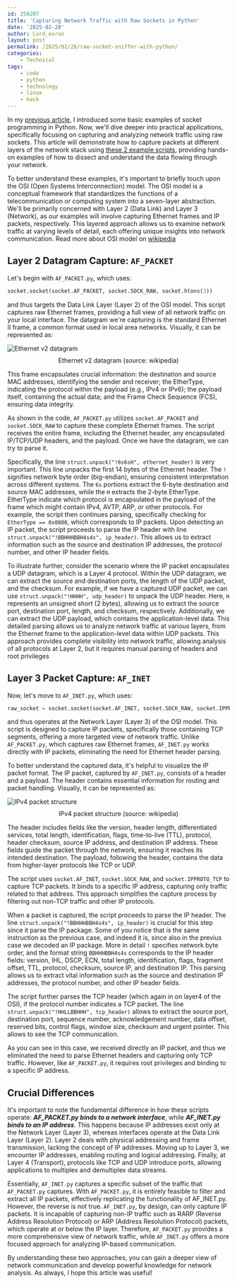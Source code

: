 ```yaml
---
id: 250207
title: 'Capturing Network Traffic with Raw Sockets in Python'
date: '2025-02-28'
author: Lord_evron
layout: post
permalink: /2025/02/28/raw-socket-sniffer-with-python/
categories:
    - Technical
tags:
    - code
    - python
    - technology
    - linux
    - hack
---
```


In my [previous article](/2021/05/27/socket-families/), I introduced some basic examples of socket programming in Python. Now, we'll dive deeper into practical applications, specifically focusing on capturing and analyzing network traffic using raw sockets. 
This article will demonstrate how to capture packets at different layers of the network stack using [these 2 example scripts](https://github.com/LordEvron/PythonRawSocketSniffers), providing hands-on examples of how to dissect and understand the data flowing through your network. 


To better understand these examples, it's important to briefly touch upon the OSI (Open Systems Interconnection) model. 
The OSI model is a conceptual framework that standardizes the functions of a telecommunication or computing system into a seven-layer abstraction. 
We'll be primarily concerned with Layer 2 (Data Link) and Layer 3 (Network), as our examples will involve capturing Ethernet frames and IP packets, respectively. This layered approach allows us to examine network traffic at varying levels of detail, each offering unique insights into network communication. Read more about OSI model on  [wikipedia](https://en.wikipedia.org/wiki/OSI_model)

## Layer 2 Datagram Capture: `AF_PACKET`

Let's begin with `AF_PACKET.py`, which uses:
```python
socket.socket(socket.AF_PACKET, socket.SOCK_RAW, socket.htons(3))
```

and thus targets the Data Link Layer (Layer 2) of the OSI model. 
This script captures raw Ethernet frames, providing a full view of all network traffic on your local interface. 
The datagram we're capturing is the standard Ethernet II frame, a common format used in local area networks. Visually, it can be represented as:

<div class="image-container">
  <img src="{{ site.baseurl }}/assets/images/2025/Ethernet_Type_II_Frame_format.svg.png" 
       alt="Ethernet v2 datagram" 
       class="img-responsive" 
       style="display: block; margin: 0 auto">
  <figcaption class="caption" 
              style="display: block; text-align: center; margin-top: 10px;">
    Ethernet v2 datagram (source: wikipedia)
  </figcaption>
</div>

This frame encapsulates crucial information: the destination and source MAC addresses, identifying the sender and receiver; the EtherType, indicating the protocol within the payload (e.g., IPv4 or IPv6); the payload itself, containing the actual data; and the Frame Check Sequence (FCS), ensuring data integrity.

As shown in the code, `AF_PACKET.py` utilizes `socket.AF_PACKET` and `socket.SOCK_RAW` to capture these complete Ethernet frames. The script receives the entire frame, including the Ethernet header, any encapsulated IP/TCP/UDP headers, and the payload. Once we have the datagram, we can try to parse it. 


Specifically, the line `struct.unpack("!6s6sH", ethernet_header)` is very important. This line unpacks the first 14 bytes of the Ethernet header. 
The `!` signifies network byte order (big-endian), ensuring consistent interpretation across different systems. 
The `6s` portions extract the 6-byte destination and source MAC addresses, while the `H` extracts the 2-byte EtherType.
EtherType indicate which protocol is encapsulated in the payload of the frame which might contain IPv4, AVTP, ARP, or other protocols. 
For example, the script then continues parsing, specifically checking for `EtherType == 0x0800`, which corresponds to IP packets. 
Upon detecting an IP packet, the script proceeds to parse the IP header with line `struct.unpack("!BBHHHBBH4s4s", ip_header)`. 
This allows us to extract information such as the source and destination IP addresses, the protocol number, and other IP header fields.

To illustrate further, consider the scenario where the IP packet encapsulates a UDP datagram, which is a Layer 4 protocol. Within the UDP datagram, we can extract the source and destination ports, the length of the UDP packet, and the checksum. 
For example, if we have a captured UDP packet, we can use `struct.unpack("!HHHH", udp_header)` to unpack the UDP header. 
Here, `H` represents an unsigned short (2 bytes), allowing us to extract the source port, destination port, length, and checksum, respectively. 
Additionally, we can extract the UDP payload, which contains the application-level data. 
This detailed parsing allows us to analyze network traffic at various layers, from the Ethernet frame to the application-level data within UDP packets. 
This approach provides complete visibility into network traffic, allowing analysis of all protocols at Layer 2, but it requires manual parsing of headers and root privileges


## Layer 3 Packet Capture: `AF_INET`

Now, let's move to `AF_INET.py`, which uses: 
```python
raw_socket = socket.socket(socket.AF_INET, socket.SOCK_RAW, socket.IPPROTO_TCP)
```

and thus operates at the Network Layer (Layer 3) of the OSI model. 
This script is designed to capture IP packets, specifically those containing TCP segments, offering a more targeted view of network traffic. 
Unlike `AF_PACKET.py`, which captures raw Ethernet frames, `AF_INET.py` works directly with IP packets, eliminating the need for Ethernet header parsing.

To better understand the captured data, it's helpful to visualize the IP packet format. The IP packet, captured by `AF_INET.py`, consists of a header and a payload. The header contains essential information for routing and packet handling. Visually, it can be represented as:

<div class="image-container">
  <img src="{{ site.baseurl }}/assets/images/2025/ipv4-packet.png" 
       alt="IPv4 packet structure" 
       class="img-responsive" 
       style="display: block; margin: 0 auto;;max-height: 300px">
  <figcaption class="caption" 
              style="display: block; text-align: center; margin-top: 10px;">
    IPv4 packet structure (source: wikipedia)
  </figcaption>
</div>

The header includes fields like the version, header length, differentiated services, total length, identification, flags, time-to-live (TTL), protocol, header checksum, source IP address, and destination IP address. These fields guide the packet through the network, ensuring it reaches its intended destination. The payload, following the header, contains the data from higher-layer protocols like TCP or UDP.

The script uses `socket.AF_INET`, `socket.SOCK_RAW`, and `socket.IPPROTO_TCP` to capture TCP packets. It binds to a specific IP address, capturing only traffic related to that address. This approach simplifies the capture process by filtering out non-TCP traffic and other IP protocols.

When a packet is captured, the script proceeds to parse the IP header. The line `struct.unpack("!BBHHHBBH4s4s", ip_header)` is crucial for this step since it parse the IP package. Some of you notice that is the same instruction as the previous case, and indeed it is, since also in the previus case we decoded an IP package. More in detail  `!` specifies network byte order, and the format string `BBHHHBBH4s4s` corresponds to the IP header fields: version, IHL, DSCP, ECN, total length, identification, flags, fragment offset, TTL, protocol, checksum, source IP, and destination IP. This parsing allows us to extract vital information such as the source and destination IP addresses, the protocol number, and other IP header fields.

The script further parses the TCP header (which again in on layer4 of the OSI), if the protocol number indicates a TCP packet. The line `struct.unpack("!HHLLBBHHH", tcp_header)` allows to extract the source port, destination port, sequence number, acknowledgement number, data offset, reserved bits, control flags, window size, checksum and urgent pointer. This allows to see the TCP communication.

As you can see in this case, we received directly an IP packet, and thus we eliminated the need to parse Ethernet headers and capturing only TCP traffic. However, like `AF_PACKET.py`, it requires root privileges and binding to a specific IP address.

## Crucial Differences
It's important to note the fundamental difference in how these scripts operate: ***AF_PACKET.py binds to a network interface***, 
while ***AF_INET.py binds to an IP address***. This happens because IP addresses exist only at the Network Layer (Layer 3),
whereas interfaces operate at the Data Link Layer (Layer 2). 
Layer 2 deals with physical addressing and frame transmission, lacking the concept of IP addresses. Moving up to Layer 3, we encounter IP addresses, 
enabling routing and logical addressing. 
Finally, at Layer 4 (Transport), protocols like TCP and UDP introduce ports, allowing applications to multiplex and demultiplex data streams.

Essentially, `AF_INET.py` captures a specific subset of the traffic that `AF_PACKET.py` captures. With `AF_PACKET.py`, it is entirely feasible to filter and extract all IP packets, effectively replicating the functionality of AF_INET.py. 
However, the reverse is not true. `AF_INET.py`, by design, can only capture IP packets. It is incapable of capturing non-IP traffic 
such as RARP (Reverse Address Resolution Protocol) or ARP (Address Resolution Protocol) packets, which operate at or below the IP layer. 
Therefore, `AF_PACKET.py` provides a more comprehensive view of network traffic, while `AF_INET.py` offers a more focused approach for analyzing IP-based communication.



By understanding these two approaches, you can gain a deeper view of network communication and develop powerful knowledge for network analysis.
As always, I hope this article was useful!

